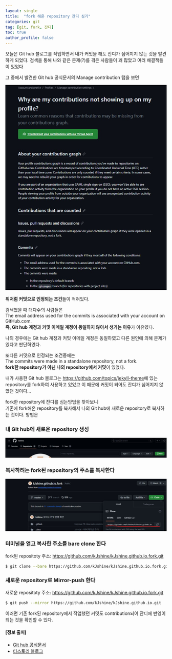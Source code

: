 ```yaml
---
layout: single
title:  "fork 해온 repository 잔디 심기"
categories: git
tag: [git, fork, 잔디]
toc: true
author_profile: false
---
```


오늘은 Git hub 블로그를 작업하면서 내가 커밋을 해도 잔디가 심어지지 않는 것을 발견하게 되었다.
검색을 통해 나와 같은 문제(?)를 겪은 사람들이 꽤 많았고 여러 해결책들이 있었다

그 중에서 발견한 Git hub 공식문서의 Manage contribution 탭을 보면

![2023-11-08_001](assets/images/2023-11-08-duplicate_repository/2023-11-08_001.jpg)

**위처럼 커밋으로 인정되는 조건**들이 적혀있다.

검색했을 때 대다수의 사람들은   
The email address used for the commits is associated with your account on GitHub.com.   
**즉, Git hub 계정과 커밋 이메일 계정이 동일하지 않아서 생기는 이유**가 이유였다.

나의 경우에는 Git hub 계정과 커밋 이메일 계정은 동일하였고 다른 원인에 의해 문제가 있다고 판단하였다.   

또다른 커밋으로 인정되는 조건중에는   
The commits were made in a standalone repository, not a fork.   
**fork한 repository가 아닌 나의 repository에서 커밋**이 있었다.

내가 사용한 Git hub 블로그는 <a href="https://github.com/topics/jekyll-theme">https://github.com/topics/jekyll-theme</a>에 있는 repository를 fork하여 사용하고 있었고 이 때문에 커밋이 되어도 잔디가 심어지지 않았던 것이다...   

fork한 repository에 잔디를 심는방법을 찾아보니   
기존에 fork해온 repository를 복사해서 나의 Git hub에 새로운 repository로 복사하는 것이다. 방법은

### 내 Git hub에 새로운 repository 생성

![2023-11-08_002](/assets/images/2023-11-08-duplicate_repository/2023-11-08_002.jpg)

### 복사하려는 fork된 repository의 주소를 복사한다

![2023-11-08_003](/assets/images/2023-11-08-duplicate_repository/2023-11-08_003.jpg)

### 터미널을 열고 복사한 주소를 bare clone 한다
fork된 repositoty 주소: https://github.com/kJshine/kJshine.github.io.fork.git
```bash
$ git clone --bare https://github.com/kJshine/kJshine.github.io.fork.git
```

### 새로운 repository로 Mirror-push 한다
새로운 repositoty 주소: https://github.com/kJshine/kJshine.github.io.fork.git
```bash
$ git push --mirror https://github.com/kJshine/kJshine.github.io.git
```

이러면 기존 fork된 repository에서 작업했던 커밋도 contribution되어 잔디에 반영이 되는 것을 확인할 수 있다.

<div class="notice--success">
<h4>[정보 출처]</h4>
<ul>
    <li><a href="https://docs.github.com/en/account-and-profile/setting-up-and-managing-your-github-profile/managing-contribution-settings-on-your-profile/why-are-my-contributions-not-showing-up-on-my-profile">Git hub 공식문서</a></li>
    <li><a href="https://soranhan.tistory.com/11">티스토리 블로그</a></li>
</ul>
</div>

<!-- **[정보 출처]** [Git hub 공식문서](https://docs.github.com/en/account-and-profile/setting-up-and-managing-your-github-profile/managing-contribution-settings-on-your-profile/why-are-my-contributions-not-showing-up-on-my-profile)
{: .notice--info} -->